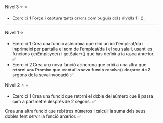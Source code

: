 Nivel 3 :star: :star:
- Exercici 1
Força i captura tants errors com puguis dels nivells 1 i 2.

*********************************************************************************************************************************************************************************
Nivell 1 :star:
- Exercici 1
Crea una funció asíncrona que rebi un id d'empleat/da i imprimeixi per pantalla el nom de l'empleat/da i el seu salari, usant les funcions getEmployee() i getSalary() que has definit a la tasca anterior. :white_check_mark:
 - Exercici 2
Crea una nova funció asíncrona que cridi a una altra que retorni una Promise que efectuï la seva funció resolve() després de 2 segons de la seva invocació :white_check_mark:


Nivell 2 :star: :star:
- Exercici 1
Crea una funció que retorni el doble del número que li passa com a paràmetre després de 2 segons. :white_check_mark:

Crea una altra funció que rebi tres números i calculi la suma dels seus dobles fent servir la funció anterior. :white_check_mark:
